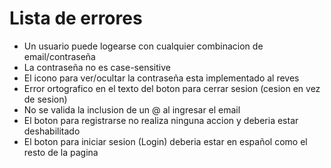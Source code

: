 # Lista de errores

- Un usuario puede logearse con cualquier combinacion de email/contraseña
- La contraseña no es case-sensitive
- El icono para ver/ocultar la contraseña esta implementado al reves
- Error ortografico en el texto del boton para cerrar sesion (cesion en vez de sesion)
- No se valida la inclusion de un @ al ingresar el email
- El boton para registrarse no realiza ninguna accion y deberia estar deshabilitado
- El boton para iniciar sesion (Login) deberia estar en español como el resto de la pagina


